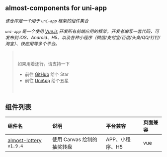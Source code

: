 ## almost-components for uni-app

_该仓库是一个用于 `uni-app` 框架的组件集合_

_`uni-app` 是一个使用 [Vue.js](https://github.com/vuejs/vue) 开发所有前端应用的框架，开发者编写一套代码，可发布到 iOS、Android、H5、以及各种小程序（微信/支付宝/百度/头条/QQ/钉钉/淘宝）、快应用等多个平台。_

> <br />
>
> 如果用着还行，请支持一下
>
> - 前往 [GitHub](https://github.com/ialmost/almost-components_uniapp) 给个 Star
> - 前往 [UniApp](https://ext.dcloud.net.cn/plugin?id=1030) 给个五星
>
> <br />

## 组件列表

| 组件名                              | 说明                       | 平台兼容        | 页面兼容 |
| :---------------------------------- | :------------------------- | :-------------- | :------- |
| [almost-lottery](/Lottery) `v1.9.4` | 使用 Canvas 绘制的抽奖转盘 | APP、小程序、H5 | vue      |

